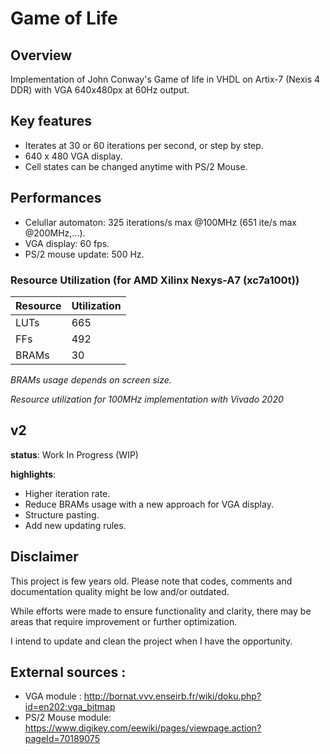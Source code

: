 # Game of Life

## Overview

Implementation of John Conway's Game of life in VHDL on Artix-7 (Nexis 4 DDR) with VGA 640x480px at 60Hz output.

## Key features

- Iterates at 30 or 60 iterations per second, or step by step.
- 640 x 480 VGA display.
- Cell states can be changed anytime with PS/2 Mouse.

## Performances

- Celullar automaton: 325 iterations/s max @100MHz (651 ite/s max @200MHz,...).
- VGA display: 60 fps.
- PS/2 mouse update: 500 Hz.

### Resource Utilization (for AMD Xilinx Nexys-A7 (xc7a100t))

| Resource | Utilization |
|----------|-------------|
| LUTs     | 665         |
| FFs      | 492         |
| BRAMs    | 30          |

_BRAMs usage depends on screen size._

_Resource utilization for 100MHz implementation with Vivado 2020_

## v2

**status**: Work In Progress (WIP)

**highlights**:
- Higher iteration rate.
- Reduce BRAMs usage with a new approach for VGA display.
- Structure pasting.
- Add new updating rules.

## Disclaimer

This project is few years old. Please note that codes, comments and documentation quality might be low and/or outdated.

While efforts were made to ensure functionality and clarity, there may be areas that require improvement or further optimization.

I intend to update and clean the project when I have the opportunity.

## External sources :

- VGA module : http://bornat.vvv.enseirb.fr/wiki/doku.php?id=en202:vga_bitmap
- PS/2 Mouse module: https://www.digikey.com/eewiki/pages/viewpage.action?pageId=70189075
